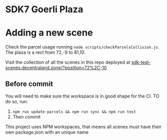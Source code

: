 # SDK7 Goerli Plaza

# Adding a new scene
Check the parcel usage running `node scripts/checkParcelsCollision.js`. The plaza is a rect from 72,-9 to 81,10.

Visit the collection of all the scenes in this repo deployed at [sdk-test-scenes.decentraland.zone/?position=72%2C-10](https://sdk-test-scenes.decentraland.zone/?realm=LocalPreview&position=72%2C-10)

## Before commit

You will need to make sure the workspace is in good shape for the CI. TO do so, run:
1. `npm run update-parcels && npm run sync && npm run test`
1. Then commit

This project uses NPM workspaces, that means all scenes must have their own package.json with an unique name